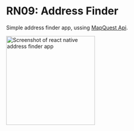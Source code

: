 # RN09: Address Finder
Simple address finder app, ussing [MapQuest Api](https://developer.mapquest.com/documentation/).


<a href="https://raw.githubusercontent.com/Claudiferock/Mobile-Programming/master/img/RN09.gif"><img src="https://raw.githubusercontent.com/Claudiferock/Mobile-Programming/master/img/RN09.gif" alt="Screenshot of react native address finder app" width="238"/></a>  
